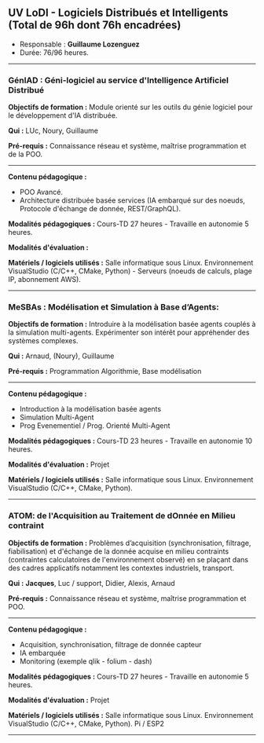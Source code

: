 ## UV LoDI - Logiciels Distribués et Intelligents (Total de 96h dont 76h encadrées)  

- Responsable : **Guillaume Lozenguez**
- Durée: 76/96 heures.

---

### GénIAD : Géni-logiciel au service d'Intelligence Artificiel Distribué


**Objectifs de formation :**  Module orienté sur les outils du génie logiciel pour le développement d'IA distribuée. 

**Qui :** LUc, Noury, Guillaume

**Pré-requis :** Connaissance réseau et système, maîtrise programmation et de la POO.

---


**Contenu pédagogique :** 

* POO Avancé.
* Architecture distribuée basée services (IA embarqué sur des noeuds, Protocole d'échange de donnée, REST/GraphQL).

**Modalités pédagogiques :** Cours-TD 27 heures - Travaille en autonomie 5 heures.

**Modalités d'évaluation :** 

**Matériels / logiciels utilisés :** Salle informatique sous Linux. Environnement VisualStudio (C/C++, CMake, Python) - Serveurs (noeuds de calculs, plage IP, abonnement AWS).


---

### MeSBAs : Modélisation et Simulation à Base d’Agents:


**Objectifs de formation :** Introduire à la modélisation basée agents couplés à la simulation multi-agents. Expérimenter son intérêt pour appréhender des systèmes complexes.

**Qui :** Arnaud, (Noury), Guillaume

**Pré-requis :** Programmation Algorithmie, Base modélisation

---

**Contenu pédagogique :** 

* Introduction à la modélisation basée agents
* Simulation Multi-Agent
* Prog Evenementiel / Prog. Orienté Multi-Agent

**Modalités pédagogiques :** Cours-TD 23 heures - Travaille en autonomie 10 heures.

**Modalités d'évaluation :** Projet

**Matériels / logiciels utilisés :** Salle informatique sous Linux. Environnement VisualStudio (C/C++, CMake, Python).

---


### ATOM: de l'Acquisition au Traitement de dOnnée en Milieu contraint


**Objectifs de formation :** Problèmes d’acquisition (synchronisation, filtrage, fiabilisation) et d'échange de la donnée acquise en milieu contraints (contraintes calculatoires de l'environnement observé) en se plaçant dans des cadres applicatifs notamment les contextes industriels, transport.

**Qui :** **Jacques**, Luc / support, Didier, Alexis, Arnaud

**Pré-requis :** Connaissance réseau et système, maîtrise programmation et POO.

---

**Contenu pédagogique :** 

* Acquisition, synchronisation, filtrage de donnée capteur
* IA embarquée
* Monitoring (exemple qlik - folium - dash)

**Modalités pédagogiques :** Cours-TD 27 heures - Travaille en autonomie 5 heures.

**Modalités d'évaluation :** Projet

**Matériels / logiciels utilisés :** Salle informatique sous Linux. Environnement VisualStudio (C/C++, CMake, Python). Pi / ESP2

---
